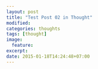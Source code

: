 ```yaml
---
layout: post
title: "Test Post 02 in Thought"
modified:
categories: thoughts
tags: [thought]
image:
  feature:
excerpt:
date: 2015-01-18T14:24:48+07:00
---
```


